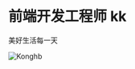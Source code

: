 # 前端开发工程师  kk
  美好生活每一天
  
  ![Konghb](https://github-readme-stats.vercel.app/api/top-langs?username=konghb123&show_icons=true&count_private=true&theme=gotham)
 
